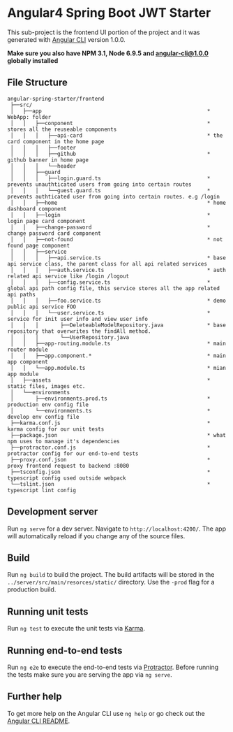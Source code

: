 # Angular4 Spring Boot JWT Starter

This sub-project is the frontend UI portion of the project and it was generated with [Angular CLI](https://github.com/angular/angular-cli) version 1.0.0.

**Make sure you also have NPM 3.1, Node 6.9.5 and angular-cli@1.0.0 globally installed**

## File Structure

```
angular-spring-starter/frontend
 ├──src/
 │   ├──app                                                     * WebApp: folder
 │   │   ├──conponent                                           * stores all the reuseable components
 │   │   │   ├──api-card                                        * the card component in the home page
 │   │   │   ├──footer
 │   │   │   ├──github                                          * github banner in home page
 │   │   │   └──header
 │   │   ├──guard
 │   │   │   ├──login.guard.ts                                  * prevents unauthticated users from going into certain routes
 │   │   │   └──guest.guard.ts                                  * prevents authticated user from going into certain routes. e.g /login
 │   │   ├──home                                                * home dashboard component
 │   │   ├──login                                               * login page card component
 │   │   ├──change-password                                     * change password card component
 │   │   ├──not-found                                           * not found page component
 │   │   ├──service
 │   │   │   ├──api.service.ts                                  * base api service class, the parent class for all api related services
 │   │   │   ├──auth.service.ts                                 * auth related api service like /login /logout
 │   │   │   ├──config.service.ts                               * global api path config file, this service stores all the app related api paths
 │   │   │   ├──foo.service.ts                                  * demo public api service FOO
 │   │   │   └──user.service.ts                                 * service for init user info and view user info
 │   │   │       ├──DeleteableModelRepository.java              * base repository that overwrites the findAll method.
 │   │   │       └──UserRepository.java
 │   │   ├──app-routing.module.ts                               * main router module
 │   │   ├──app.component.*                                     * main app component
 │   │   └──app.module.ts                                       * mian app module
 │   ├──assets                                                  * static files, images etc.
 │   └──environments
 │       ├──environments.prod.ts                                * production env config file
 │       └──environments.ts                                     * develop env config file
 ├──karma.conf.js                                               * karma config for our unit tests
 ├──package.json                                                * what npm uses to manage it's dependencies
 ├──protractor.conf.js                                          * protractor config for our end-to-end tests
 ├──proxy.conf.json                                             * proxy frontend request to backend :8080
 ├──tsconfig.json                                               * typescript config used outside webpack
 └──tslint.json                                                 * typescript lint config
```

## Development server

Run `ng serve` for a dev server. Navigate to `http://localhost:4200/`. The app will automatically reload if you change any of the source files.

## Build

Run `ng build` to build the project. The build artifacts will be stored in the `../server/src/main/resorces/static/` directory. Use the `-prod` flag for a production build.

## Running unit tests

Run `ng test` to execute the unit tests via [Karma](https://karma-runner.github.io).

## Running end-to-end tests

Run `ng e2e` to execute the end-to-end tests via [Protractor](http://www.protractortest.org/).
Before running the tests make sure you are serving the app via `ng serve`.

## Further help

To get more help on the Angular CLI use `ng help` or go check out the [Angular CLI README](https://github.com/angular/angular-cli/blob/master/README.md).
